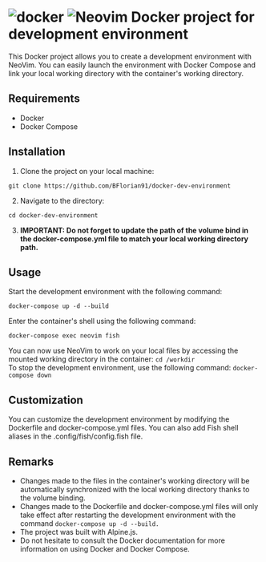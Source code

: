 # ![docker](https://img.shields.io/badge/Docker-2CA5E0?style=for-the-badge&logo=docker&logoColor=white) ![Neovim](https://img.shields.io/badge/NeoVim-%2357A143.svg?&style=for-the-badge&logo=neovim&logoColor=white) Docker project for development environment  
This Docker project allows you to create a development environment with NeoVim. You can easily launch the environment with Docker Compose and link your local working directory with the container's working directory.

## Requirements
- Docker
- Docker Compose

## Installation
1. Clone the project on your local machine:
```
git clone https://github.com/BFlorian91/docker-dev-environment
```
2. Navigate to the directory:
```
cd docker-dev-environment
```
3. __IMPORTANT: Do not forget to update the path of the volume bind in the docker-compose.yml file to match your local working directory path.__
## Usage
Start the development environment with the following command: 
```
docker-compose up -d --build
```
Enter the container's shell using the following command: 
```
docker-compose exec neovim fish
```
You can now use NeoVim to work on your local files by accessing the mounted working directory in the container: ```cd /workdir```  
To stop the development environment, use the following command: ```docker-compose down```  
## Customization
You can customize the development environment by modifying the Dockerfile and docker-compose.yml files. You can also add Fish shell aliases in the .config/fish/config.fish file.

## Remarks
- Changes made to the files in the container's working directory will be automatically synchronized with the local working directory thanks to the volume binding.
- Changes made to the Dockerfile and docker-compose.yml files will only take effect after restarting the development environment with the command ```docker-compose up -d --build.```
- The project was built with Alpine.js.
- Do not hesitate to consult the Docker documentation for more information on using Docker and Docker Compose.
